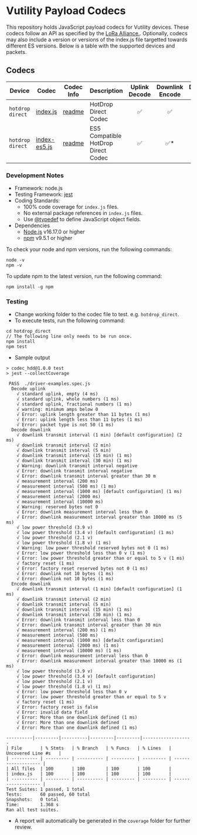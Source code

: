# Vutility Payload Codecs

This repository holds JavaScript payload codecs for Vutility devices. These codecs follow an API as specified by the [LoRa Alliance.](https://resources.lora-alliance.org/document/ts013-1-0-0-payload-codec-api). Optionally, codecs may also include a version or versions of the index.js file targetted towards different ES versions. Below is a table with the supported devices and packets.

## Codecs
| Device | Codec | Codec Info | Description | Uplink Decode | Downlink Encode | Downlink Decode
| --- | --- | --- | --- | :---: | :---: | :---: |
| `hotdrop direct` | [index.js](hotdrop_direct/index.js) | [readme](hotdrop_direct/index-readme.md) | HotDrop Direct Codec | ✅ | ✅ | ✅
| `hotdrop direct` | [index-es5.js](hotdrop_direct/index-es5.js) | [readme](hotdrop_direct/index-es5-readme.md)  | ES5 Compatible HotDrop Direct Codec | ✅ | ✅* | ❌



### Development Notes
 - Framework: node.js
 - Testing Framework: [jest](https://jestjs.io/)
 - Coding Standards:
    - 100% code coverage for `index.js` files.
    - No external package references in `index.js` files.
    - Use [@typedef](https://jsdoc.app/tags-typedef.html) to define JavaScript object fields.
 - Dependencies
    - [Node.js](https://nodejs.org/en/download) v16.17.0 or higher
    - [npm](https://docs.npmjs.com/downloading-and-installing-node-js-and-npm) v9.5.1 or higher

To check your node and npm versions, run the following commands:

```
node -v
npm -v
```

To update npm to the latest version, run the following command:

```
npm install -g npm
```

### Testing

- Change working folder to the codec file to test. e.g. `hotdrop_direct`.
- To execute tests, run the following command:

```
cd hotdrop_direct
// The following line only needs to be run once.
npm install
npm test
```

- Sample output

```
> codec_hdd@1.0.0 test
> jest --collectCoverage

 PASS  ./driver-examples.spec.js
  Decode uplink
    √ standard uplink, empty (4 ms)
    √ standard uplink, whole numbers (1 ms)
    √ standard uplink, fractional numbers (1 ms)
    √ warning: minimum amps below 0
    √ Error: uplink length greater than 11 bytes (1 ms)
    √ Error: uplink length less than 11 bytes (1 ms)
    √ Error: packet type is not 50 (1 ms)
  Decode downlink
    √ downlink transmit interval (1 min) [default configuration] (2 ms)
    √ downlink transmit interval (2 min)
    √ downlink transmit interval (5 min)
    √ downlink transmit interval (15 min) (1 ms)
    √ downlink transmit interval (30 min) (1 ms)
    √ Warning: downlink transmit interval negative
    √ Error: downlink transmit interval negative
    √ Error: downlink transmit interval greater than 30 m
    √ measurement interval (200 ms)
    √ measurement interval (500 ms) (1 ms)
    √ measurement interval (1000 ms) [default configuration] (1 ms)
    √ measurement interval (2000 ms)
    √ measurement interval (10000 ms)
    √ Warning: reserved bytes not 0
    √ Error: downlink measurement interval less than 0
    √ Error: downlink measurement interval greater than 10000 ms (5 ms)
    √ low power threshold (3.9 v)
    √ low power threshold (3.4 v) [default configuration] (1 ms)
    √ low power threshold (2.1 v)
    √ low power threshold (1.8 v) (1 ms)
    √ Warning: low power threshold reserved bytes not 0 (1 ms)
    √ Error: low power threshold less than 0 v (1 ms)
    √ Error: low power threshold greater than or equal to 5 v (1 ms)
    √ factory reset (1 ms)
    √ Error: factory reset reserved bytes not 0 (1 ms)
    √ Error: downlink not 10 bytes (1 ms)
    √ Error: downlink not 10 bytes (1 ms)
  Encode downlink
    √ downlink transmit interval (1 min) [default configuration] (1 ms)
    √ downlink transmit interval (2 min)
    √ downlink transmit interval (5 min)
    √ downlink transmit interval (15 min) (1 ms)
    √ downlink transmit interval (30 min) (1 ms)
    √ Error: downlink transmit interval less than 0
    √ Error: downlink transmit interval greater than 30 min
    √ measurement interval (200 ms) (1 ms)
    √ measurement interval (500 ms)
    √ measurement interval (1000 ms) [default configuration]
    √ measurement interval (2000 ms) (1 ms)
    √ measurement interval (10000 ms) (1 ms)
    √ Error: downlink measurement interval less than 0
    √ Error: downlink measurement interval greater than 10000 ms (1 ms)
    √ low power threshold (3.9 v)
    √ low power threshold (3.4 v) [default configuration]
    √ low power threshold (2.1 v)
    √ low power threshold (1.8 v) (1 ms)
    √ Error: low power threshold less than 0 v
    √ Error: low power threshold greater than or equal to 5 v
    √ factory reset (1 ms)
    √ Error: factory reset is false
    √ Error: invalid data field
    √ Error: More than one downlink defined (1 ms)
    √ Error: More than one downlink defined
    √ Error: More than one downlink defined (1 ms)

----------|---------|----------|---------|---------|-------------------
| File       | % Stmts   | % Branch   | % Funcs   | % Lines   | Uncovered Line #s   |
| ---------- | --------- | ---------- | --------- | --------- | ------------------- |
| All files  | 100       | 100        | 100       | 100       |
| index.js   | 100       | 100        | 100       | 100       |
| ---------- | --------- | ---------- | --------- | --------- | ------------------- |
Test Suites: 1 passed, 1 total
Tests:       60 passed, 60 total
Snapshots:   0 total
Time:        1.368 s
Ran all test suites.
```

- A report will automatically be generated in the `coverage` folder for further review.
